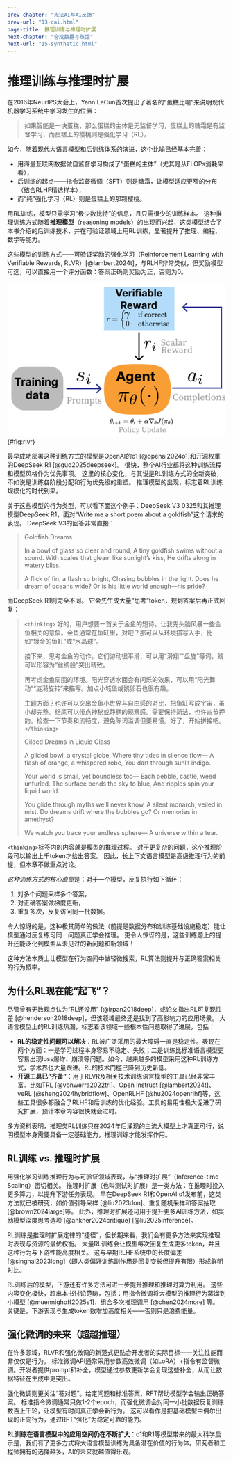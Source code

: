 ```yaml
---
prev-chapter: "宪法AI与AI反馈"
prev-url: "13-cai.html"
page-title: 推理训练与推理时扩展
next-chapter: "合成数据与蒸馏"
next-url: "15-synthetic.html"
---
```


# 推理训练与推理时扩展

在2016年NeurIPS大会上，Yann LeCun首次提出了著名的“蛋糕比喻”来说明现代机器学习系统中学习发生的位置：

> 如果智能是一块蛋糕，那么蛋糕的主体是无监督学习，蛋糕上的糖霜是有监督学习，而蛋糕上的樱桃则是强化学习（RL）。

如今，随着现代大语言模型和后训练体系的演进，这个比喻已经基本完善：
- 用海量互联网数据做自监督学习构成了“蛋糕的主体”（尤其是从FLOPs消耗来看），
- 后训练的起点——指令监督微调（SFT）则是糖霜，让模型适应更窄的分布（结合RLHF精选样本），
- 而“纯”强化学习（RL）则是蛋糕上的那颗樱桃。

用RL训练，模型只需学习“极少数比特”的信息，且只需很少的训练样本。
这种推理训练方式随着**推理模型**（reasoning models）的出现而兴起，这类模型结合了本书介绍的后训练技术，并在可验证领域上用RL训练，显著提升了推理、编程、数学等能力。

这些模型的训练方式——可验证奖励的强化学习（Reinforcement Learning with Verifiable Rewards, RLVR）[@lambert2024t]，与RLHF非常类似，但奖励模型可选，可以直接用一个评分函数：答案正确则奖励为正，否则为0。

![RLVR的RL反馈循环示意图。此处用验证函数代替奖励模型。](images/rlvr-system.png){#fig:rlvr}

最早成功部署这种训练方式的模型是OpenAI的o1 [@openai2024o1]和开源权重的DeepSeek R1 [@guo2025deepseek]。
很快，整个AI行业都将这种训练流程和模型风格作为优先事项。
这里的核心变化，与其说是RL训练方式的全新突破，不如说是训练各阶段分配和行为优先级的重塑。
推理模型的出现，标志着RL训练规模化的时代到来。

关于这些模型的行为类型，可以看下面这个例子：DeepSeek V3 0325和其推理模型DeepSeek R1，面对“Write me a short poem about a goldfish”这个请求的表现。
DeepSeek V3的回答非常直接：

> Goldfish Dreams
> 
> In a bowl of glass so clear and round,
> A tiny goldfish swims without a sound.
> With scales that gleam like sunlight’s kiss,
> He drifts along in watery bliss.
> 
> A flick of fin, a flash so bright,
> Chasing bubbles in the light.
> Does he dream of oceans wide?
> Or is his little world enough—his pride?

而DeepSeek R1则完全不同。
它会先生成大量“思考”token，规划答案后再正式回复：

> `<thinking>` 好的，用户想要一首关于金鱼的短诗。让我先头脑风暴一些金鱼相关的意象。金鱼通常在鱼缸里，对吧？那可以从环境描写入手，比如“镀金的鱼缸”或“水晶球”。
> 
> 接下来，思考金鱼的动作。它们游动很平滑，可以用“滑翔”“盘旋”等词，鳍可以形容为“丝绸般”突出精致。
> 
> 再考虑金鱼周围的环境。阳光穿透水面会有闪烁的效果，可以用“阳光舞动”“涟漪旋转”来描写。加点小城堡或鹅卵石也很有趣。
> 
> 主题方面？也许可以突出金鱼小世界与自由感的对比，把鱼缸写成宇宙，虽小却完整。结尾可以带点神秘或静默的观察感。需要保持简洁，也许四节押韵。检查一下节奏和流畅度，避免陈词滥调但要易懂。好了，开始拼接吧。`</thinking>`
> 
> Gilded Dreams in Liquid Glass
> 
> A gilded bowl, a crystal globe,
> Where tiny tides in silence flow—
> A flash of orange, a whispered robe,
> You dart through sunlit indigo.
> 
> Your world is small, yet boundless too—
> Each pebble, castle, weed unfurled.
> The surface bends the sky to blue,
> And ripples spin your liquid world.
> 
> You glide through myths we’ll never know,
> A silent monarch, veiled in mist.
> Do dreams drift where the bubbles go?
> Or memories in amethyst?
> 
> We watch you trace your endless sphere—
> A universe within a tear.

`<thinking>`标签内的内容就是模型的推理过程。
对于更复杂的问题，这个推理阶段可以输出上千token才给出答案。
因此，长上下文语言模型是高级推理行为的前提，但本章不做重点讨论。

*这种训练方式的核心直觉*是：对于一个模型，反复执行如下循环：

1. 对多个问题采样多个答案，
2. 对正确答案做梯度更新，
3. 重复多次，反复访问同一批数据。

令人惊讶的是，这种极其简单的做法（前提是数据分布和训练基础设施稳定）能让模型通过反复练习同一问题真正学会推理。
更令人惊讶的是，这些训练题上的提升还能泛化到模型从未见过的新问题和新领域！

这种方法本质上让模型在行为空间中做轻微搜索，RL算法则提升与正确答案相关的行为概率。

## 为什么RL现在能“起飞”？

尽管曾有无数观点认为“RL还没用” [@irpan2018deep]，或论文指出RL可复现性差 [@henderson2018deep]，但该领域最终还是找到了高影响力的应用场景。
大语言模型上的RL训练热潮，标志着该领域一些根本性问题取得了进展，包括：

* **RL的稳定性问题可以解决**：RL被广泛采用的最大障碍一直是稳定性。表现在两个方面：一是学习过程本身容易不稳定、失败；二是训练比标准语言模型更容易出现loss爆炸、崩溃等问题。如今，越来越多的模型采用这种RL训练方式，学术界也大量跟进。RL的技术门槛已降到历史新低。
* **开源工具已“齐备”**：用于RLVR及相关技术训练语言模型的工具已经非常丰富。比如TRL [@vonwerra2022trl]、Open Instruct [@lambert2024t]、veRL [@sheng2024hybridflow]、OpenRLHF [@hu2024openrlhf]等，这些工具很多都融合了RLHF和后训练的优化经验。工具的易用性极大促进了研究扩展，预计本章内容很快就会过时。

多方资料表明，推理类RL训练只在2024年后涌现的主流大模型上才真正可行，说明模型本身需要具备一定基础能力，推理训练才能发挥作用。

## RL训练 vs. 推理时扩展

用强化学习训练推理行为与可验证领域表现，与“推理时扩展”（Inference-time Scaling）密切相关。
推理时扩展（也叫测试时扩展）是一类方法：在推理时投入更多算力，以提升下游任务表现。
早在DeepSeek R1和OpenAI o1发布前，这类方法就已被研究，如价值引导采样 [@liu2023don]、重复随机采样和答案抽取 [@brown2024large]等。
此外，推理时扩展还可用于提升更多AI训练方法，如奖励模型深度思考选项 [@ankner2024critique] [@liu2025inference]。

RL训练是推理时扩展定律的“捷径”，但长期来看，我们会有更多方法来实现推理时表现与资源的最优权衡。
大量RL训练会让模型每次回复生成更多token，并且这种行为与下游性能高度相关。
这与早期RLHF系统中的长度偏差 [@singhal2023long]（即人类偏好训练副作用是回复变长但提升有限）形成鲜明对比。

RL训练后的模型，下游还有许多方法可进一步提升推理和推理时算力利用。
这些内容变化极快，超出本书讨论范畴，包括：用指令微调将大模型的推理行为蒸馏到小模型 [@muennighoff2025s1]，组合多次推理调用 [@chen2024more] 等。
关键是，下游表现与生成token数增加高度相关——否则只是浪费能量。

## 强化微调的未来（超越推理）

在许多领域，RLVR和强化微调的新范式更贴合开发者的实际目标——关注性能而非仅仅是行为。
标准微调API通常采用参数高效微调（如LoRA）+指令有监督微调。开发者提供prompt和补全，模型通过参数更新学会复现这些补全，从而让数据特征在生成中更突出。

强化微调则更关注“答对题”。给定问题和标准答案，RFT帮助模型学会输出正确答案。
标准指令微调通常只做1-2个epoch，而强化微调会对同一小批数据反复训练数百上千轮，让模型有时间真正学会新行为。
这可以看作是把基础模型中偶尔出现的正向行为，通过RFT“强化”为稳定可靠的能力。

**RL训练在语言模型中的应用空间仍在不断扩大**：o1和R1等模型带来的最大科学启示是，我们有了更多方式将大语言模型训练为具备潜在价值的行为体。研究者和工程师拥有的选择越多，AI的未来就越值得乐观。